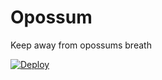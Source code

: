 # Opossum
Keep away from opossums breath

[![Deploy](https://www.herokucdn.com/deploy/button.svg)](https://heroku.com/deploy)
